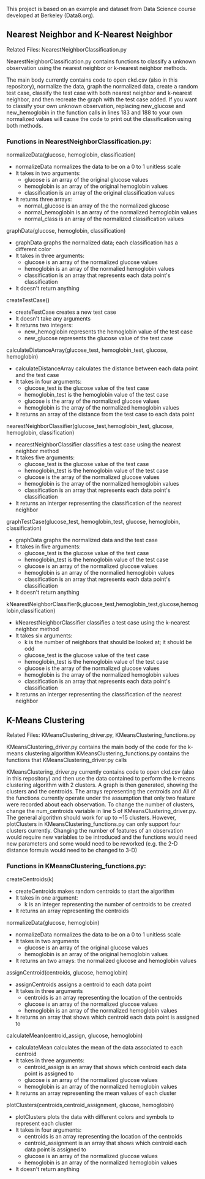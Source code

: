This project is based on an example and dataset from Data Science course developed at Berkeley (Data8.org).

## Nearest Neighbor and K-Nearest Neighbor


Related Files: NearestNeighborClassification.py

NearestNeighborClassification.py contains functions to classify a unknown observation using the nearest neighbor or k-nearest neighbor methods.

The main body currently contains code to open ckd.csv (also in this repository), normalize the data, graph the normalized data, create a random test case, 
classify the test case with both nearest neighbor and k-nearest neighbor, and then recreate the graph with the test case added.
If you want to classify your own unknown observation, replacing new_glucose and new_hemoglobin in the function calls in lines 183 and 188 to your own 
normalized values will cause the code to print out the classification using both methods.


### Functions in NearestNeighborClassification.py:

normalizeData(glucose, hemoglobin, classification)
- normalizeData normalizes the data to be on a 0 to 1 unitless scale
- It takes in two arguments:
  - glucose is an array of the original glucose values
  - hemoglobin is an array of the original hemoglobin values
  - classification is an array of the original classification values
- It returns three arrays: 
  - normal_glucose is an array of the the normalized glucose 
  - normal_hemoglobin is an array of the normalized hemoglobin values
  - normal_class is an array of the normalized classification values

graphData(glucose, hemoglobin, classification)    
- graphData graphs the normalized data; each classification has a different color
- It takes in three arguments:
  - glucose is an array of the normalized glucose values
  - hemoglobin is an array of the normalied hemoglobin values
  - classification is an array that represents each data point's classification
- It doesn't return anything
   

createTestCase()
- createTestCase creates a new test case
- It doesn't take any arguments
- It returns two integers:
  - new_hemoglobin represents the hemoglobin value of the test case
  - new_glucose represents the glucose value of the test case


calculateDistanceArray(glucose_test, hemoglobin_test, glucose, hemoglobin)
- calculateDistanceArray calculates the distance between each data point and the test case
- It takes in four arguments:
  - glucose_test is the glucose value of the test case
  - hemoglobin_test is the hemoglobin value of the test case
  - glucose is the array of the normalized glucose values
  - hemoglobin is the array of the normalized hemoglobin values
- It returns an array of the distance from the test case to each data point


nearestNeighborClassifier(glucose_test,hemoglobin_test, glucose, hemoglobin, classification)
- nearestNeighborClassifier classifies a test case using the nearest neighbor method
- It takes five arguments:
  - glucose_test is the glucose value of the test case
  - hemoglobin_test is the hemoglobin value of the test case
  - glucose is the array of the normalized glucose values
  - hemoglobin is the array of the normalized hemoglobin values
  - classification is an array that represents each data point's classification
- It returns an interger representing the classification of the nearest neighbor


graphTestCase(glucose_test, hemoglobin_test, glucose, hemoglobin, classification)
- graphData graphs the normalized data and the test case
- It takes in five arguments:
  - glucose_test is the glucose value of the test case
  - hemoglobin_test is the hemoglobin value of the test case      
  - glucose is an array of the normalized glucose values
  - hemoglobin is an array of the normalied hemoglobin values
  - classification is an array that represents each data point's classification
- It doesn't return anything


kNearestNeighborClassifier(k,glucose_test,hemoglobin_test,glucose,hemoglobin,classification)
- kNearestNeighborClassifier classifies a test case using the k-nearest neighbor method
- It takes six arguments:
  - k is the number of neighbors that should be looked at; it should be odd
  - glucose_test is the glucose value of the test case
  - hemoglobin_test is the hemoglobin value of the test case
  - glucose is the array of the normalized glucose values
  - hemoglobin is the array of the normalized hemoglobin values
  - classification is an array that represents each data point's classification
- It returns an interger representing the classification of the nearest neighbor





## K-Means Clustering


Related Files: KMeansClustering_driver.py, KMeansClustering_functions.py

KMeansClustering_driver.py contains the main body of the code for the k-means clustering algorithm
KMeansClustering_functions.py contains the functions that KMeansClustering_driver.py calls

KMeansClustering_driver.py currently contains code to open ckd.csv (also in this repository) and then use the data contained to perform the k-means
clustering algorithm with 2 clusters. A graph is then generated, showing the clusters and the centroids. The arrays representing the centroids and  All of the functions currently operate 
under the assumption that only two feature were recorded about each observation. To change the number of clusters, change the num_centroids variable in
line 5 of KMeansClustering_driver.py. The general algorithm should work for up to ~15 clusters. However, plotClusters in KMeansClustering_functions.py 
can only support four clusters currently. Changing the number of features of an observation would require new variables to be introduced and the functions
would need new parameters and some would need to be reworked (e.g. the 2-D distance formula would need to be changed to 3-D)


### Functions in KMeansClustering_functions.py:

createCentroids(k)   
- createCentroids makes random centroids to start the algorithm
- It takes in one argument:
  - k is an integer representing the number of centroids to be created
- It returns an array representing the centroids


normalizeData(glucose, hemoglobin)   
- normalizeData normalizes the data to be on a 0 to 1 unitless scale
- It takes in two arguments
  - glucose is an array of the original glucose values
  - hemoglobin is an array of the original hemoglobin values
- It returns an two arrays: the normalized glucose and hemoglobin values


assignCentroid(centroids, glucose, hemoglobin)
- assignCentroids assigns a centroid to each data point
- It takes in three arguments
  - centroids is an array representing the location of the centroids
  - glucose is an array of the normalized glucose values
  - hemoglobin is an array of the normalized hemoglobin values
- It returns an array that shows which centroid each data point is assigned to


calculateMean(centroid_assign, glucose, hemoglobin)
- calculateMean calculates the mean of the data associated to each centroid
- It takes in three arguments:
  - centroid_assign is an array that shows which centroid each data point is assigned to
  - glucose is an array of the normalized glucose values
  - hemoglobin is an array of the normalized hemoglobin values
- It returns an array representing the mean values of each cluster


plotClusters(centroids,centroid_assignment, glucose, hemoglobin)    
- plotClusters plots the data with different colors and symbols to represent each cluster
- It takes in four arguments:
  - centroids is an array representing the location of the centroids
  - centroid_assignment is an array that shows which centroid each data point is assigned to
  - glucose is an array of the normalized glucose values
  - hemoglobin is an array of the normalized hemoglobin values
- It doesn't return anything


















